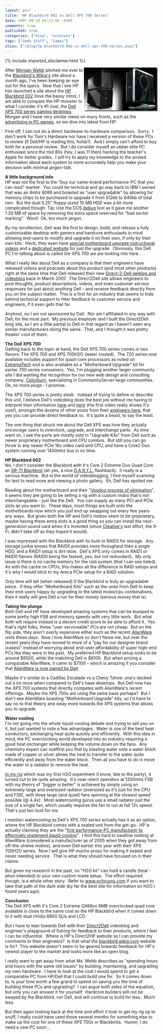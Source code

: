```yaml
---
layout: post
title: "HP Blackbird 002 vs Dell XPS 700 Series"
date: 2007-09-20 04:13:00 -0400
comments: true
published: true
categories: ["blog", "archives"]
tags: ["Geek Stuff", "Games"]
alias: ["/blog/hp-blackbird-002-vs-dell-xps-700-series.aspx"]
---
```

<!-- more -->

{% include imported_disclaimer.html %}

<P><A href="/blog/archives/images/HPBlackbirdvsDellXPS7xx_E45C/HPBlackbirdvsDellXPS700.jpg" mce_href="/blog/archives/images/HPBlackbirdvsDellXPS7xx_E45C/HPBlackbirdvsDellXPS700.jpg"><IMG style="BORDER-RIGHT-WIDTH: 0px; BORDER-TOP-WIDTH: 0px; BORDER-BOTTOM-WIDTH: 0px; BORDER-LEFT-WIDTH: 0px" id=id border=0 alt=HP-Blackbird-vs-Dell-XPS-700 align=right src="/blog/archives/images/HPBlackbirdvsDellXPS7xx_E45C/HPBlackbirdvsDellXPS700_thumb.jpg" width=244 height=145 mce_src="/blog/archives/images/HPBlackbirdvsDellXPS7xx_E45C/HPBlackbirdvsDellXPS700_thumb.jpg"></A> </P>
<P>After <A href="http://webbalert.com/" target=_blank mce_href="http://webbalert.com/">Morgan Webb</A> pitched me over to the <A href="http://blackbird.wikia.com/" target=_blank mce_href="http://blackbird.wikia.com">Blackbird's Wikia's</A> site about a month ago, I've been keeping an eye out for the specs.&nbsp; Now that I see HP has launched a site about the <A href="http://h20435.www2.hp.com/" target=_blank mce_href="http://h20435.www2.hp.com/">HP Blackbird 002</A> (love the bassy intro), I am able to compare the HP monster to what I consider it's #1 rival, the <A href="http://www.dell.com/" target=_blank mce_href="http://www.dell.com/">Dell XPS 700 series gaming desktops</A>.&nbsp; Morgan and I have very similar views on many fronts, such as the <A href="/archive/2007/01/27/if-you-watch-ads-you-should-get-free-stuff.aspx" target=_blank mce_href="/archive/2007/01/27/if-you-watch-ads-you-should-get-free-stuff.aspx">advertising in PC games</A>, so we dive into latest from HP.</P>
<P>First off, I can not do a direct hardware-to-hardware comparison.&nbsp; Sorry.&nbsp; I don't work for Tom's Hardware nor have I received a version of these PCs to review (if Dell/HP is reading this, hollar!).&nbsp; And I simply can't afford to buy both for a personal review.&nbsp; But I do consider myself an ubber elite PC enthusiast since the mid 80s (hey, I was 11 then) hacking the teacher's Apple for better grades.&nbsp; I will try to apply my knowledge to the posted information about each system to more accurately help you make your decision with minimal jargon-talk.</P>
<P><STRONG>A little background info</STRONG> <BR>HP was not the first to the "buy our name-brand performance-PC that you can mod" market.&nbsp; You could be technical and go way back to IBM I owned that was an 4mhz 8086 and boasted as "user upgradable" by allowing for memory chips to be purchased to upgrade it from 512kb to 640kb of total ram.&nbsp; But the dual 5.25" floppy-sized 10 MB HDD was a bit more complicated though. Tip: Use the DOS <A href="http://thestarman.pcministry.com/asm/debug/debug.htm" target=_blank mce_href="http://thestarman.pcministry.com/asm/debug/debug.htm">debug</A> tool as it gave me another 1.20 MB of space by removing the extra space reserved for "bad sector marking".&nbsp; Woot!&nbsp; Ok, too much jargon. </P>
<P>By my recollection, Dell was the first to design, build, and release a fully customizable desktop with gamers and hardcore enthusiasts in mind allowing end-users to modify and upgrade it on their own, if only by their own kits.&nbsp; Heck, they even have <A href="http://direct2dell.com/one2one/archive/2007/07/10/17626.aspx" target=_blank mce_href="http://direct2dell.com/one2one/archive/2007/07/10/17626.aspx">special motherboard upgrade instructional videos</A> and a <A href="http://www.xpsupgradeprogramdell.com/" target=_blank mce_href="http://www.xpsupgradeprogramdell.com">dedicated website</A> for just the upgrade.&nbsp; Obviously, this Dell PC I'm talking about is called the XPS 700 we are looking into here.</P>
<P>What I really like about Dell as a company is that their engineers have released videos and podcasts about this product (and most other products) right at the same time that Dell released their new <A href="/archive/2006/07/09/Dell-gets-down-One2One-with-you.aspx" target=_blank mce_href="/archive/2006/07/09/Dell-gets-down-One2One-with-you.aspx">Direct-2-Dell weblog and videoblog</A> back in March 2007.&nbsp; The Direct2Dell site allows engineers to post thoughts, product descriptions, videos, and even customer service responses for just about anything Dell - and receive feedback directly from you on the subject matter.&nbsp; This is a first for an industry that seems to hide behind technical support to filter feedback to customer service and engineers, if it even gets that far. </P>
<P>Anyhoot, no I am not sponsored by Dell.&nbsp; Nor am I affiliated in any way with Dell, for the most part.&nbsp; My previous employer and I built the Direct2Dell blog site, so I am a little partial to Dell in that regard as I haven't seen any similar manufacturers doing the same.&nbsp; That, and I thought it was pretty freakin' cool of them.</P>
<P><STRONG>The Dell XPS 700</STRONG> <BR>Getting back to the topic at hand, the Dell XPS 700 series comes in two flavors: The XPS 700 and XPS 700H2O (water cooled).&nbsp; The 720 series now available includes support for quad-core processors as noted on <A href="http://www.extremetech.com/article2/0,1697,2058399,00.asp" target=_blank mce_href="http://www.extremetech.com/article2/0,1697,2058399,00.asp">ExtremeTech</A> and is also available as a "Motherboard Upgrade" kit for earlier 700 series consumers.&nbsp; Yes, I'm plugging another larger community site I did wanting the recognition for our new web design and consulting company, <A href="http://colorburn.com/" target=_blank mce_href="http://colorburn.com/">Colorburn</A>, specializing in CommunityServer large communities.&nbsp; Ok, no more plugs - I promise.</P>
<P>The XPS 700 series is pretty sleek.&nbsp; Instead of trying to define or describe this unit, I believe Dell's videoblog does the best job without me having to interpret their information <A href="http://direct2dell.com/one2one/archive/2006/07/05/84.aspx" target=_blank mce_href="http://direct2dell.com/one2one/archive/2006/07/05/84.aspx">here</A> and <A href="http://direct2dell.com/one2one/archive/2006/07/05/79.aspx" target=_blank mce_href="http://direct2dell.com/one2one/archive/2006/07/05/79.aspx">here</A> (the first video really shows it's size!), amongst the dozens of other posts from their <A href="http://direct2dell.com/search/SearchResults.aspx?q=XPS" target=_blank mce_href="http://direct2dell.com/search/SearchResults.aspx?q=XPS">engineers here</A>, that yes you can provide direct feedback to.&nbsp; It's quite a beast, to say the least.</P>
<P>The one thing that struck me about the Dell XPS was how they actually encourage users to overclock, upgrade, and interchange parts.&nbsp; As time went on, I see the parts are mostly sold in "Upgrade Kits" from Dell such as newer proprietary motherboard and CPU combos.&nbsp; But still you can go throw in any newer PCIe 16x video card and CPU, and have a Core2 Duo system running&nbsp;over 1400mhz bus in no time.&nbsp; </P>
<P><STRONG>HP Blackbird 002</STRONG> <BR>No, I don't consider the Blackbird with it's Core 2 Extreme Duo Quad Core an <A href="http://www.metacafe.com/watch/588016/sr_71_blackbird/" target=_blank mce_href="http://www.metacafe.com/watch/588016/sr_71_blackbird/">SR-71 Blackbird</A> (ah yes, a nice <A href="http://www.imdb.com/title/tt0088979/" target=_blank mce_href="http://www.imdb.com/title/tt0088979/">D.A.R.Y.L.</A> flashback).&nbsp; It really is a serious machine.&nbsp; But in the world of videoblogging, I find myself scanning for text to read more and viewing a photo gallery.&nbsp; Eh, Dell has spoiled me.</P>
<P>Reading about the motherboard and their "<A href="http://h20435.www2.hp.com/#/history/" target=_blank mce_href="http://h20435.www2.hp.com/#/history/">Voodoo process of elimination</A>", it seems they are going to be selling a rig with a custom mobo that's not interchangeable - just like the Dell.&nbsp; You can supply as many PCI and PCIe slots as you want to.&nbsp; These days, most things are built onto the motherboards now which you just end up swapping out every few years any ways.&nbsp; But given both the HP and Dell's mobos seem to be proprietary, maybe having these extra slots is a good thing so you can install the next-generation sound card when it's invented (since <A href="http://www.creative.com/" target=_blank mce_href="http://www.creative.com/">Creative's</A> last effort, the X-Fi, didn't take off as they hoped it would).</P>
<P>I was impressed with the Blackbird with its built-in RAID5 for storage.&nbsp; Any storage junkie knows that RAID5 provides more throughput then a single HDD, and a RAID1 setup is dirt-slow.&nbsp; Dell's XPS only comes in RAID1 or RAID0 flavors (RAID0 being the fastest, yes, but not redundant).&nbsp; My only issue is there is no cache memory for the raid system (that I can see listed).&nbsp; As with the cache on CPUs, this makes all the difference in RAID setups and it's why I would stick to my Areca PCIe setup for a RAID solution.</P>
<P>Only time will tell (when released) if the Blackbird is truly an upgradable piece.&nbsp; If they offer "Motherboard Kits" such as the ones from Dell to keep their end-users happy by upgrading to the latest mobo/cpu combinations, then it really will give Dell a run for their money (serious money that is).</P>
<P><STRONG>Taking the plunge</STRONG> <BR>Both Dell and HP have developed amazing systems that can be bumped to some pretty high FSB and memory speeds with very little work.&nbsp; But what both will require instead is a decent credit score to be able to afford it.&nbsp; Yes that's right folks, these "user serviceable" PCs are not cheap.&nbsp; But on the flip side, they aren't overly expensive either such as the recent <A href="http://www.alienware.com/" target=_blank mce_href="http://www.alienware.com">AlienWare</A> units these days.&nbsp; Now I love AlienWare so don't flame me, but over the recent years they have moved to more of a "pay for our designer brand (cases)" instead of worrying about end-user affordability of super high-end PCs like they were in the past.&nbsp; My preferred HP Blackbird setup looks to be around $6500, while the matching Dell is $6100.&nbsp; But when pricing a comparable AlienWare, it came to $7100 - which is amazing if you consider that <A href="http://www.pcmag.com/article2/0,1895,1941376,00.asp" target=_blank mce_href="http://www.pcmag.com/article2/0,1895,1941376,00.asp">AlienWare is now owned by Dell</A>.&nbsp; </P>
<P>Maybe it's similar to a Cadillac Escalade vs a Chevy Tahoe: one's decked out a lot more when compared to Dell's base desktops.&nbsp; But Dell now has the XPS 700 systems that directly competes with AlienWare's recent offerings.&nbsp; Maybe the XPS 700s are using the same base perhaps?&nbsp; But I don't see AlienWare boasting "Motherboard Upgrade" kits, so I'd have to say no to that theory and sway more towards the XPS systems that allows you to upgrade.</P>
<P><STRONG>Water cooling</STRONG> <BR>I'm not going into the whole liquid-cooling debate and trying to sell you on it, but just wanted to note a few advantages.&nbsp; Water is one of the best heat conductors, exchanging heat quite quickly and efficiently.&nbsp; With this idea in mind, the PC overclocking world developed into an industry requiring a good heat exchanger while keeping the volume down on the fans.&nbsp; Any chemistry expert can reaffirm you that by blasting water onto a water block made of copper or silver allows the heat to transfer to the water quite efficiently and away from the water block.&nbsp; Then all you have to do is move the water to a radiator to remove the heat.</P>
<P><A href="http://www.ocforums.com/showthread.php?p=3243098" target=_blank mce_href="http://www.ocforums.com/showthread.php?p=3243098">In my rig</A> which was my first H2O experiment (I know, late to the party), it turned out to be quite amazing.&nbsp; It's near-silent operation at 1200mhz FSB with my theory of "bigger is better" is achieved by simply using an extremely large and oversized radiator (oversized as it's just for the CPU and FSB), with three large (and quiet) fans spinning at the slowest speed possible (@ 4.4v).&nbsp; Most watercooling gurus use a small radiator just the size of a single fan, which usually requires the fan to run at full 12v speed.&nbsp; That's just too loud for me.</P>
<P>I mention watercooling as Dell's XPS 700 series actually has it as an option, where the HP Blackbird comes with a sealed unit from the get-go.&nbsp; HP is actually claiming they are the "<A href="http://h20435.www2.hp.com/#/thermals/" target=_blank mce_href="http://h20435.www2.hp.com/#/thermals/">first performance-PC manufacturer to effectively implement liquid-cooling</A>".&nbsp; I find this hard to swallow looking at AlienWare (considered a manufacturer as of 2005 when they got away from off-the-shelve mobos), and even Dell earlier this year with their XPS 700H2O series.&nbsp; Now I will give HP mucho props for making it sealed and never needing service.&nbsp; That is what they should have focused on in their claims.&nbsp; </P>
<P>But given my research in the past, no "H2O kit" can hold a candle (heat - phun intended) to your own custom made setup.&nbsp; The effort required though, is a whole other story.&nbsp; Refer to <A href="http://www.ocforums.com/" mce_href="http://www.ocforums.com">www.ocforums.com</A> if you want to take that path of the dark side (by far the best site for information on H2O I found years ago).</P>
<P><STRONG>Conclusion <BR></STRONG>The Dell XPS with it's Core 2 Extreme QX68xx 8MB overclocked quad core available is close to the same cost as the HP Blackbird when it comes down to it with dual nVidia 8800 SLIs and LCD.</P>
<P>But I have to lean towards Dell with their <A href="http://direct2dell.com/" target=_blank mce_href="http://direct2dell.com/">Direct2Dell</A> videoblog and engineer's playground of fishing for feedback to their products, where I feel I can be <EM>influential</EM>.&nbsp; Where is HP's Direct2HP website so I can provide my comments to their engineers?&nbsp; Is that what the <A title=http://blackbird.wikia.com href="http://blackbird.wikia.com/" mce_href="http://blackbird.wikia.com">blackbird.wikia.com</A> website is for?&nbsp; This website doesn't seem to be geared towards feedback for HP's newest player to the market and looks more like an open blog.</P>
<P>I really want to get away from what Ms. Webb describes as "spending hours and hours with the same old issues" by building, maintaining, and upgrading my own hardware.&nbsp; I have to look at the cost I would spend to get a comparable PC from HP/Dell that I could build one for.&nbsp; So it comes down to, is your time worth a few grand to spend on saving you the time of building these PCs and upgrading?&nbsp; I can argue both sides of the equation, but only you can answer it for yourself.&nbsp; Hardcore builders will not be swayed by the Blackbird, nor Dell, and will continue to build for less.&nbsp; Much less.</P>
<P>But then again looking back at the time and effort it took to get my rig up to snuff, I really could have used those several months for something else to make up the cost for one of these XPS 700s or Blackbirds.&nbsp; Humm, I do need a new PC soon...</P>
